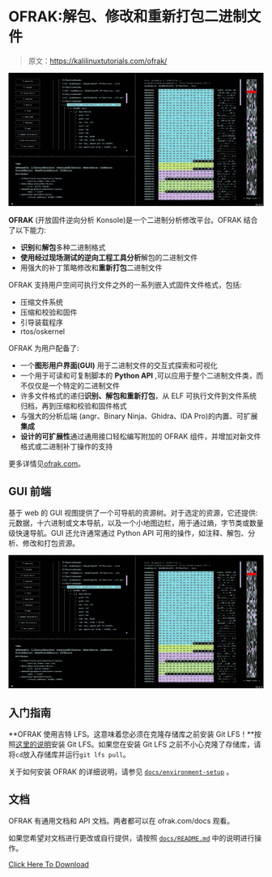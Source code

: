 # OFRAK:解包、修改和重新打包二进制文件

> 原文：<https://kalilinuxtutorials.com/ofrak/>

[![](img/0cb4734400b223a419c2189bf00cc835.png)](https://blogger.googleusercontent.com/img/b/R29vZ2xl/AVvXsEjvxdnksYXDUygY9qNNyv5mXr8uhkebMNAPIeqz4CR9SttQFSuxehb8nPn-uwtTt9Cj2lp-L3Zh8zoPDCBEm5c7yqtxOp-OCA-coz4XjTOgpr-VSkKm4iKE0fi6b2tK17YxP3ACOhStTCIltJIrqN8QeOLMCTwk_DXsInx4F1biPSCyNbMC7Hi2ihUx/s728/OFRAK(1).png)

**OFRAK** (开放固件逆向分析 Konsole)是一个二进制分析修改平台。OFRAK 结合了以下能力:

*   **识别**和**解包**多种二进制格式
*   **使用经过现场测试的逆向工程工具分析**解包的二进制文件
*   用强大的补丁策略修改和**重新打包**二进制文件

OFRAK 支持用户空间可执行文件之外的一系列嵌入式固件文件格式，包括:

*   压缩文件系统
*   压缩和校验和固件
*   引导装载程序
*   rtos/oskernel

OFRAK 为用户配备了:

*   一个**图形用户界面(GUI)** 用于二进制文件的交互式探索和可视化
*   一个用于可读和可复制脚本的 **Python API** ,可以应用于整个二进制文件类，而不仅仅是一个特定的二进制文件
*   许多文件格式的递归**识别、解包和重新打包**，从 ELF 可执行文件到文件系统归档，再到压缩和校验和固件格式
*   与强大的分析后端 (angr、Binary Ninja、Ghidra、IDA Pro)的内置、可扩展**集成**
*   **设计的可扩展性**通过通用接口轻松编写附加的 OFRAK 组件，并增加对新文件格式或二进制补丁操作的支持

更多详情见[ofrak.com](https://ofrak.com)。

## GUI 前端

基于 web 的 GUI 视图提供了一个可导航的资源树。对于选定的资源，它还提供:元数据，十六进制或文本导航，以及一个小地图边栏，用于通过熵，字节类或数量级快速导航。GUI 还允许通常通过 Python API 可用的操作，如注释、解包、分析、修改和打包资源。

![](img/0cb4734400b223a419c2189bf00cc835.png)

## 入门指南

**OFRAK 使用吉特 LFS。这意味着您必须在克隆存储库之前安装 Git LFS！**按照[这里的说明](https://git-lfs.github.com/)安装 Git LFS。如果您在安装 Git LFS 之前不小心克隆了存储库，请将`cd`放入存储库并运行`git lfs pull`。

关于如何安装 OFRAK 的详细说明，请参见 [`docs/environment-setup`](https://ofrak.com/docs/environment-setup.html) 。

## 文档

OFRAK 有通用文档和 API 文档。两者都可以在 ofrak.com/docs 观看。

如果您希望对文档进行更改或自行提供，请按照 [`docs/README.md`](https://github.com/redballoonsecurity/ofrak/blob/master/docs/README.md) 中的说明进行操作。

[Click Here To Download](https://github.com/redballoonsecurity/ofrak)